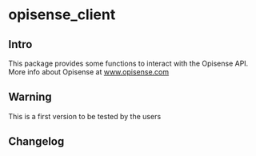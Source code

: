 # opisense_client

## Intro
This package provides some functions to interact with the Opisense API. 
More info about Opisense at www.opisense.com

## Warning
This is a first version to be tested by the users

## Changelog


